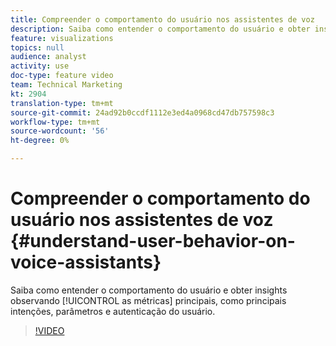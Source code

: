 ```yaml
---
title: Compreender o comportamento do usuário nos assistentes de voz
description: Saiba como entender o comportamento do usuário e obter insights observando métricas principais, como principais intenções, parâmetros e autenticação do usuário.
feature: visualizations
topics: null
audience: analyst
activity: use
doc-type: feature video
team: Technical Marketing
kt: 2904
translation-type: tm+mt
source-git-commit: 24ad92b0ccdf1112e3ed4a0968cd47db757598c3
workflow-type: tm+mt
source-wordcount: '56'
ht-degree: 0%

---
```



# Compreender o comportamento do usuário nos assistentes de voz {#understand-user-behavior-on-voice-assistants}

Saiba como entender o comportamento do usuário e obter insights observando [!UICONTROL as métricas] principais, como principais intenções, parâmetros e autenticação do usuário.

>[!VIDEO](https://video.tv.adobe.com/v/27227/?quality=9)
